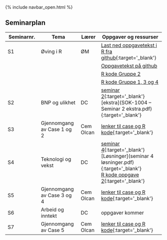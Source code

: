 {% include navbar_open.html %}
## Seminarplan

| Seminarnr. <img width=150/>   | Tema  <img width=250/>     | Lærer <img width=100/>  | Oppgaver og ressurser <img width=200/>  |
|----------------|----------------------------------------------------------------|-----------|--------------------------------------|
|  S1  |   Øving i R      | ØM     |  [Last ned oppgavetekst i R fra github](ovingsoppgaver_1.R){:target='_blank'}  |
|     |         |       | [Oppgavetekst på github](https://github.com/uit-sok-1004-h21/uit-sok-1004-h21.github.io/blob/main/ovingsoppgaver_1.R) |
|     |         |       |  [R kode Gruppe 2](https://github.com/uit-sok-1004-h21/uit-sok-1004-h21.github.io/blob/main/ovingsoppgaver_1_in_class_g2.R) |
|     |         |       |  [R kode Gruppe 1, 3 og 4](https://github.com/uit-sok-1004-h21/uit-sok-1004-h21.github.io/blob/main/ovingsoppgaver_1_in_class_g134.R) |
|  S2 |  BNP og ulikhet    | DC | [seminar 2](seminar2.md){:target='_blank'} <br> [ekstra](SOK-1004 – Seminar 2 ekstra.pdf){:target='_blank'}    |
|   S3|  Gjennomgang av Case 1 og 2    | Cem Olcan | [lenker til case og R kode](lenker_til_case_og_R_kode.md){:target='_blank'}   |
|  S4  | Teknologi og vekst    | DC | [seminar 4](seminar4.md){:target='_blank'} <br> [Løsninger](seminar 4 løsninger.pdf){:target='_blank'} <br> [R kode oppgave 2](https://github.com/uit-sok-1004-h21/uit-sok-1004-h21.github.io/blob/main/sem%204%20oppgave%202%20solution%20ladd.R){:target='_blank'}   |
| S5  |  Gjennomgang av Case 3 og 4    | Cem Olcan | [lenker til case og R kode](lenker_til_case_og_R_kode.md){:target='_blank'}    |
|  S6 |  Arbeid og inntekt   | DC | oppgaver kommer    |
|  S7 |  Gjennomgang av Case 5    | Cem Olcan | [lenker til case og R kode](lenker_til_case_og_R_kode.md){:target='_blank'}   |



